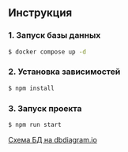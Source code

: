 ## Инструкция

### 1. Запуск базы данных
```bash
$ docker compose up -d
```

### 2. Установка зависимостей
```bash
$ npm install
```

### 3. Запуск проекта
```bash
$ npm run start
```

[Схема БД на dbdiagram.io](https://dbdiagram.io/d/Trello-66c9c0e5a346f9518cf6401a)
